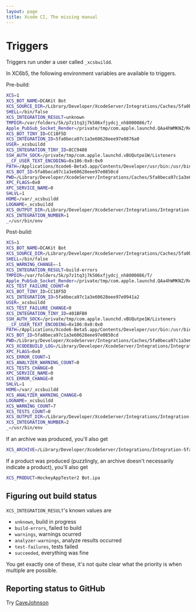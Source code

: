 ```yaml
---
layout: page
title: Xcode CI, The missing manual
---
```


# Triggers

Triggers run under a user called `_xcsbuildd`.

In XC6b5, the following environment variables are available to triggers.

Pre-build:

```bash
XCS=1
XCS_BOT_NAME=DCAKit Bot
XCS_SOURCE_DIR=/Library/Developer/XcodeServer/Integrations/Caches/5fa0beca97c1a3e60628eee97e0850cd/Source
SHELL=/bin/false
XCS_INTEGRATION_RESULT=unknown
TMPDIR=/var/folders/5k/p7z1tq3j7k506xfjydcj_nh8000086/T/
Apple_PubSub_Socket_Render=/private/tmp/com.apple.launchd.QAa4hWMKNZ/Render
XCS_BOT_TINY_ID=CC18F5D
XCS_INTEGRATION_ID=5fa0beca97c1a3e60628eee97e0876a0
USER=_xcsbuildd
XCS_INTEGRATION_TINY_ID=8CC9408
SSH_AUTH_SOCK=/private/tmp/com.apple.launchd.vBUQutpe1W/Listeners
__CF_USER_TEXT_ENCODING=0x106:0x0:0x0
PATH=/Applications/Xcode6-Beta5.app/Contents/Developer/usr/bin:/usr/bin:/bin:/usr/sbin:/sbin
XCS_BOT_ID=5fa0beca97c1a3e60628eee97e0850cd
PWD=/Library/Developer/XcodeServer/Integrations/Caches/5fa0beca97c1a3e60628eee97e0850cd/Source
XPC_FLAGS=0x0
XPC_SERVICE_NAME=0
SHLVL=1
HOME=/var/_xcsbuildd
LOGNAME=_xcsbuildd
XCS_OUTPUT_DIR=/Library/Developer/XcodeServer/Integrations/Integration-5fa0beca97c1a3e60628eee97e0876a0
XCS_INTEGRATION_NUMBER=1
_=/usr/bin/env
```

Post-build:

```bash
XCS=1
XCS_BOT_NAME=DCAKit Bot
XCS_SOURCE_DIR=/Library/Developer/XcodeServer/Integrations/Caches/5fa0beca97c1a3e60628eee97e0850cd/Source
SHELL=/bin/false
XCS_WARNING_CHANGE=-1
XCS_INTEGRATION_RESULT=build-errors
TMPDIR=/var/folders/5k/p7z1tq3j7k506xfjydcj_nh8000086/T/
Apple_PubSub_Socket_Render=/private/tmp/com.apple.launchd.QAa4hWMKNZ/Render
XCS_TEST_FAILURE_COUNT=0
XCS_BOT_TINY_ID=CC18F5D
XCS_INTEGRATION_ID=5fa0beca97c1a3e60628eee97e0941a2
USER=_xcsbuildd
XCS_TEST_FAILURE_CHANGE=0
XCS_INTEGRATION_TINY_ID=401BFB0
SSH_AUTH_SOCK=/private/tmp/com.apple.launchd.vBUQutpe1W/Listeners
__CF_USER_TEXT_ENCODING=0x106:0x0:0x0
PATH=/Applications/Xcode6-Beta5.app/Contents/Developer/usr/bin:/usr/bin:/bin:/usr/sbin:/sbin
XCS_BOT_ID=5fa0beca97c1a3e60628eee97e0850cd
PWD=/Library/Developer/XcodeServer/Integrations/Caches/5fa0beca97c1a3e60628eee97e0850cd/Source
XCS_XCODEBUILD_LOG=/Library/Developer/XcodeServer/Integrations/Integration-5fa0beca97c1a3e60628eee97e0941a2/build.log
XPC_FLAGS=0x0
XCS_ERROR_COUNT=1
XCS_ANALYZER_WARNING_COUNT=0
XCS_TESTS_CHANGE=0
XPC_SERVICE_NAME=0
XCS_ERROR_CHANGE=0
SHLVL=1
HOME=/var/_xcsbuildd
XCS_ANALYZER_WARNING_CHANGE=0
LOGNAME=_xcsbuildd
XCS_WARNING_COUNT=7
XCS_TESTS_COUNT=0
XCS_OUTPUT_DIR=/Library/Developer/XcodeServer/Integrations/Integration-5fa0beca97c1a3e60628eee97e0941a2
XCS_INTEGRATION_NUMBER=2
_=/usr/bin/env
```

If an archive was produced, you'll also get

```bash
XCS_ARCHIVE=/Library/Developer/XcodeServer/Integrations/Integration-5fa0beca97c1a3e60628eee97e10a69b/Archive.xcarchive
```

If a product was produced (puzzlingly, an archive doesn't necessarily indicate a product), you'll also get

```bash
XCS_PRODUCT=HockeyAppTester2 Bot.ipa
```


## Figuring out build status

`XCS_INTEGRATION_RESULT`'s known values are

* `unknown`, build in progress
* `build-errors`, failed to build
* `warnings`, warnings ocurred
* `analyzer-warnings`, analyze results occurred
* `test-failures`, tests failed
* `succeeded`, everything was fine

You get exactly one of these, it's not quite clear what the priority is when multiple are possible.

## Reporting status to GitHub

Try [CaveJohnson](http://github.com/drewcrawford/CaveJohnson)

